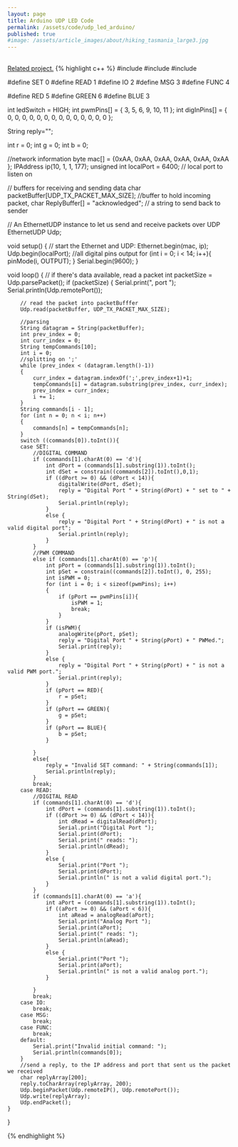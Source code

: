 ```yaml
---
layout: page
title: Arduino UDP LED Code
permalink: /assets/code/udp_led_arduino/
published: true
#image: /assets/article_images/about/hiking_tasmania_large3.jpg
---
```

<br>
<a href="{{site.baseurl}}/arduino/iphone/led/2014/08/30/iphone-rgb-leds.html">Related project.</a>
{% highlight c++ %}
#include <SPI.h>         
#include <Ethernet.h>
#include <EthernetUdp.h>        

#define SET 0
#define READ 1
#define IO 2
#define MSG 3
#define FUNC 4

#define RED 5
#define GREEN 6
#define BLUE 3

int ledSwitch = HIGH;
int pwmPins[] = { 3, 5, 6, 9, 10, 11 };
int digInPins[] = { 0, 0, 0, 0, 0, 0, 0, 0, 0, 0, 0, 0, 0, 0 };

String reply="";

int r = 0;
int g = 0;
int b = 0;


//network information
byte mac[] = {0xAA, 0xAA, 0xAA, 0xAA, 0xAA, 0xAA };
IPAddress ip(10, 1, 1, 177);
unsigned int localPort = 6400;      // local port to listen on

// buffers for receiving and sending data
char packetBuffer[UDP_TX_PACKET_MAX_SIZE]; //buffer to hold incoming packet,
char  ReplyBuffer[] = "acknowledged";       // a string to send back to sender

// An EthernetUDP instance to let us send and receive packets over UDP
EthernetUDP Udp;

void setup() {
	// start the Ethernet and UDP:
	Ethernet.begin(mac, ip);
	Udp.begin(localPort);
	//all digital pins output
	for (int i = 0; i < 14; i++){
		pinMode(i, OUTPUT);
	}
	Serial.begin(9600);
}

void loop() {
	// if there's data available, read a packet
	int packetSize = Udp.parsePacket();
	if (packetSize)
	{
		Serial.print(", port ");
		Serial.println(Udp.remotePort());

		// read the packet into packetBufffer
		Udp.read(packetBuffer, UDP_TX_PACKET_MAX_SIZE);

		//parsing
		String datagram = String(packetBuffer);
		int prev_index = 0;
		int curr_index = 0;
		String tempCommands[10];
		int i = 0;
		//splitting on ';'
		while (prev_index < (datagram.length()-1))
		{
			curr_index = datagram.indexOf(';',prev_index+1)+1;
			tempCommands[i] = datagram.substring(prev_index, curr_index);
			prev_index = curr_index;
			i += 1;
		}
		String commands[i - 1];
		for (int n = 0; n < i; n++)
		{
			commands[n] = tempCommands[n];
		}
		switch ((commands[0]).toInt()){
		case SET:
			//DIGITAL COMMAND
			if (commands[1].charAt(0) == 'd'){
				int dPort = (commands[1].substring(1)).toInt();
				int dSet = constrain((commands[2]).toInt(),0,1);
				if ((dPort >= 0) && (dPort < 14)){
					digitalWrite(dPort, dSet);
					reply = "Digital Port " + String(dPort) + " set to " + String(dSet); 
					Serial.println(reply);
				}
				else {
					reply = "Digital Port " + String(dPort) + " is not a valid digital port";
					Serial.println(reply);
				}
			}
			//PWM COMMAND
			else if (commands[1].charAt(0) == 'p'){
				int pPort = (commands[1].substring(1)).toInt();
				int pSet = constrain((commands[2]).toInt(), 0, 255);
				int isPWM = 0;
				for (int i = 0; i < sizeof(pwmPins); i++)
				{
					if (pPort == pwmPins[i]){
						isPWM = 1;
						break;
					}
				}
				if (isPWM){
					analogWrite(pPort, pSet);
					reply = "Digital Port " + String(pPort) + " PWMed.";
					Serial.print(reply);
				}
				else {
					reply = "Digital Port " + String(pPort) + " is not a valid PWM port.";
					Serial.print(reply);
				}
				if (pPort == RED){
					r = pSet;
				}
				if (pPort == GREEN){
					g = pSet;
				}
				if (pPort == BLUE){
					b = pSet;
				}

			}
			else{
				reply = "Invalid SET command: " + String(commands[1]);
				Serial.println(reply);
			}
			break;
		case READ:
			//DIGITAL READ
			if (commands[1].charAt(0) == 'd'){
				int dPort = (commands[1].substring(1)).toInt();
				if ((dPort >= 0) && (dPort < 14)){
					int dRead = digitalRead(dPort);
					Serial.print("Digital Port ");
					Serial.print(dPort);
					Serial.print(" reads: ");
					Serial.println(dRead);
				}
				else {
					Serial.print("Port ");
					Serial.print(dPort);
					Serial.println(" is not a valid digital port.");
				}
			}
			if (commands[1].charAt(0) == 'a'){
				int aPort = (commands[1].substring(1)).toInt();
				if ((aPort >= 0) && (aPort < 6)){
					int aRead = analogRead(aPort);
					Serial.print("Analog Port ");
					Serial.print(aPort);
					Serial.print(" reads: ");
					Serial.println(aRead);
				}
				else {
					Serial.print("Port ");
					Serial.print(aPort);
					Serial.println(" is not a valid analog port.");
				}

			}
			break;
		case IO:
			break;
		case MSG:
			break;
		case FUNC:
			break;
		default:
			Serial.print("Invalid initial command: ");
			Serial.println(commands[0]);
		}
		//send a reply, to the IP address and port that sent us the packet we received
		char replyArray[200];
		reply.toCharArray(replyArray, 200);
		Udp.beginPacket(Udp.remoteIP(), Udp.remotePort());
		Udp.write(replyArray);
		Udp.endPacket();
	}	
}

{% endhighlight %}

[jekyll]:      http://jekyllrb.com
[jekyll-gh]:   https://github.com/jekyll/jekyll
[jekyll-help]: https://github.com/jekyll/jekyll-help
